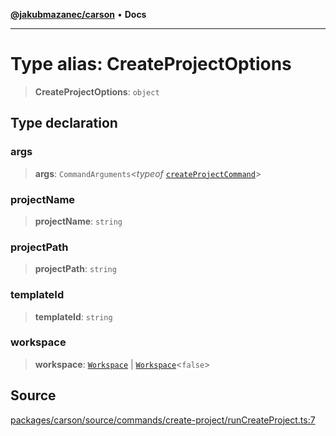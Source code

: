 [**@jakubmazanec/carson**](../README.md) • **Docs**

---

# Type alias: CreateProjectOptions

> **CreateProjectOptions**: `object`

## Type declaration

### args

> **args**: `CommandArguments`\<_typeof_
> [`createProjectCommand`](../variables/createProjectCommand.md)\>

### projectName

> **projectName**: `string`

### projectPath

> **projectPath**: `string`

### templateId

> **templateId**: `string`

### workspace

> **workspace**: [`Workspace`](../classes/Workspace.md) \|
> [`Workspace`](../classes/Workspace.md)\<`false`\>

## Source

[packages/carson/source/commands/create-project/runCreateProject.ts:7](https://github.com/jakubmazanec/js-tools/blob/9580d5f68de35b95719fd49b679b2d5576d49582/packages/carson/source/commands/create-project/runCreateProject.ts#L7)
